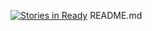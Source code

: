 [![Stories in Ready](https://badge.waffle.io/ozjohnson/thc.png?label=ready&title=Ready)](https://waffle.io/ozjohnson/thc)
README.md
